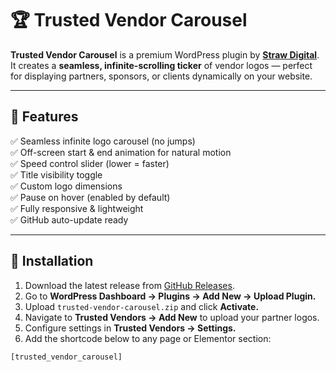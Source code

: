 # 🏆 Trusted Vendor Carousel

**Trusted Vendor Carousel** is a premium WordPress plugin by **[Straw Digital](http://digital.strawbd.com/)**.  
It creates a **seamless, infinite-scrolling ticker** of vendor logos — perfect for displaying partners, sponsors, or clients dynamically on your website.

---

## 🚀 Features
✅ Seamless infinite logo carousel (no jumps)  
✅ Off-screen start & end animation for natural motion  
✅ Speed control slider (lower = faster)  
✅ Title visibility toggle  
✅ Custom logo dimensions  
✅ Pause on hover (enabled by default)  
✅ Fully responsive & lightweight  
✅ GitHub auto-update ready

---

## 🧭 Installation

1. Download the latest release from [GitHub Releases](https://github.com/forhadulislamshuvo/trusted-vendor-carousel/releases).  
2. Go to **WordPress Dashboard → Plugins → Add New → Upload Plugin.**  
3. Upload `trusted-vendor-carousel.zip` and click **Activate.**  
4. Navigate to **Trusted Vendors → Add New** to upload your partner logos.  
5. Configure settings in **Trusted Vendors → Settings.**  
6. Add the shortcode below to any page or Elementor section:

```shortcode
[trusted_vendor_carousel]
